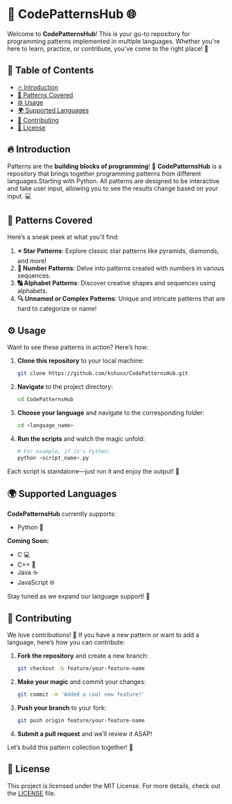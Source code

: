 # 🌟 CodePatternsHub 🌐

Welcome to **CodePatternsHub**! This is your go-to repository for programming patterns implemented in multiple languages. Whether you're here to learn, practice, or contribute, you've come to the right place! 🚀

## 📑 Table of Contents

- [🔥 Introduction](#-introduction)
- [📂 Patterns Covered](#-patterns-covered)
- [⚙️ Usage](#%EF%B8%8F-usage)
- [🌍 Supported Languages](#-supported-languages)
- [🤝 Contributing](#-contributing)
- [📜 License](#-license)

## 🔥 Introduction

Patterns are the **building blocks of programming**! 🎯 **CodePatternsHub** is a repository that brings together programming patterns from different languages.Starting with Python. All patterns are designed to be interactive and take user input, allowing you to see the results change based on your input. 💻

## 📂 Patterns Covered

Here’s a sneak peek at what you’ll find:

1. **⭐ Star Patterns**: Explore classic star patterns like pyramids, diamonds, and more!
2. **🔢 Number Patterns**: Delve into patterns created with numbers in various sequences.
3. **🔠 Alphabet Patterns**: Discover creative shapes and sequences using alphabets.
4. **🔍 Unnamed or Complex Patterns**: Unique and intricate patterns that are hard to categorize or name!

## ⚙️ Usage

Want to see these patterns in action? Here’s how:

1. **Clone this repository** to your local machine:
   ```bash
   git clone https://github.com/kshuxx/CodePatternsHub.git
   ```
2. **Navigate** to the project directory:
   ```bash
   cd CodePatternsHub
   ```
3. **Choose your language** and navigate to the corresponding folder:
   ```bash
   cd <language_name>
   ```
4. **Run the scripts** and watch the magic unfold:
   ```bash
   # For example, if it's Python:
   python <script_name>.py
   ```

Each script is standalone—just run it and enjoy the output! 🎉

## 🌍 Supported Languages

**CodePatternsHub** currently supports:

- Python 🐍

**Coming Soon:**

- C 💻
- C++ 🔧
- Java ☕
- JavaScript 🌐

Stay tuned as we expand our language support! 🚀

## 🤝 Contributing

We love contributions! 🌟 If you have a new pattern or want to add a language, here’s how you can contribute:

1. **Fork the repository** and create a new branch:
   ```bash
   git checkout -b feature/your-feature-name
   ```
2. **Make your magic** and commit your changes:
   ```bash
   git commit -m 'Added a cool new feature!'
   ```
3. **Push your branch** to your fork:
   ```bash
   git push origin feature/your-feature-name
   ```
4. **Submit a pull request** and we’ll review it ASAP!

Let’s build this pattern collection together! 💪

## 📜 License

This project is licensed under the MIT License. For more details, check out the [LICENSE](LICENSE) file.
